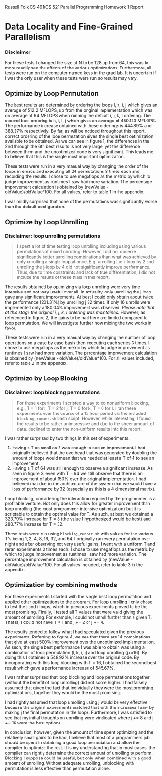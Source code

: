 Russell Folk
CS 491/CS 521 Parallel Programming
Homework 1 Report

# Data Locality and Fine-Grained Parallelism

### Disclaimer
For these tests I changed the size of N to be 128 up from 64, this was to more readily see the effects of the various optimizations. Furthermore, all tests were run on the computer named koss in the grad lab. It is uncertain if I was the only user when these tests were run so results may vary.

## Optimize by Loop Permutation
The best results are determined by ordering the loops l, k, i, j which gives an average of 512.2 MFLOPS, up from the original implementation which was on average of 94 MFLOPS when running the default i, j, k, l ordering. The second best ordering is k, i, l, j which gives an average of 459.133 MFLOPS. The performance increase obtained with these orderings is 444.89% and 388.27% respectively. By far, as will be noticed throughout this report, correct ordering of the loop permutation gives the single best optimization available to be obtained. As we can see in figure 1, the differences in the 2nd through the 6th best results is not very large, yet the difference between them and the unoptimized code is very significant. This leads me to believe that this is the single most important optimization.

These tests were run in a very manual way by changing the order of the loops in emacs and executing all 24 permutations 3 times each and recording the results. I chose to use megaflops as the metric by which to judge improvement as runtimes I saw had more variation. The percentage improvement calculation is obtained by (newValue - oldValue)/oldValue*100. For all values, refer to table 1 in the appendix.

I was mildly surprised that none of the permutations was significantly worse than the default configuration.

## Optimize by Loop Unrolling
### Disclaimer: loop unrolling permutations
> I spent a lot of time testing loop unrolling including using various permutations of mixed unrolling. However, I did not observe significantly better unrolling combinations than what was achieved by only unrolling a single loop at once. E.g. unrolling the i-loop by 2 and unrolling the j-loop by 4 did not significantly improve performance. Thus, due to time constraints and lack of true differentiation, I did not include the results of these trials in this report.

The results obtained by optimizing via loop unrolling were very time intensive and not very useful over all. In actuality, only unrolling the j loop gave any significant improvements. At best I could only obtain about twice the performance (201.31%) by unrolling j 32 times. If only 16 unrolls were implemented only a 180.04% improvement was observed. *Please note that at this stage the original i, j, k, l ordering was maintained.* However, as referenced in figure 2, the gains to be had here are limited compared to loop permutation. We will investigate further how mixing the two works in favor.

These tests were run in a very manual way by changing the number of loop operations on a case by case basis then executing each series 3 times. I chose to use megaflops as the metric by which to judge improvement as runtimes I saw had more variation. The percentage improvement calculation is obtained by (newValue - oldValue)/oldValue*100. For all values included, refer to table 2 in the appendix.

## Optimize by Loop Blocking
### Disclaimer: loop blocking permutations
> For these experiments I scripted a way to do nonuniform blocking, e.g., T = 1 for i, T = 2 for j, T = 0 for k, T = 0 for l. I ran these experiments over the course of a 12 hour period via the included `blocking_runner.sh` bash script. However, while interesting, I found the results to be rather unimpressive and due to the sheer amount of data, declined to enter the non-uniform results into this report.

I was rather surprised by two things in this set of experiments.

1. Having a T as small as 2 was enough to see an improvement. I had originally believed that the overhead that was generated by doubling the amount of loops would mean that we needed at least a T of 4 to see an improvement.
2. Having a T of 64 was still enough to observe a significant increase. As seen in figure 3, even with T = 64 we still observe that there is an improvement of about 150% over the original implementation. I had believed that due to the architecture of the system that we would have a loss of performance by 32 (especially as this is a 4 dimensional matrix).

Loop blocking, considering the interaction required by the programmer, is a profitable venture. Not only does this allow for greater improvement than loop unrolling (the most programmer-intensive optimization) but it is scriptable to obtain the optimal value for T. As such, at best we obtained a 323.79% increase for T = 8 (the value I hypothesized would be best) and 280.77% increase for T = 32.

These tests were run using `blocking_runner.sh` with values for the various T's being 1, 2, 4, 8, 16, 32, and 64. I originally ran every permutation over night and after observing not very useful gains, I went with a uniform T and reran experiments 3 times each. I chose to use megaflops as the metric by which to judge improvement as runtimes I saw had more variation. The percentage improvement calculation is obtained by (newValue - oldValue)/oldValue*100. For all values included, refer to table 3 in the appendix.

## Optimization by combining methods
For these experiments I started with the single best loop permutation and applied other optimizations to the program. For loop unrolling I only chose to test the j and i loops, which in previous experiments proved to be the most promising. Finally, I tested all T values that were valid giving the amount of unrolling. For example, I could not unroll further than a given T. That is, I could not have T = 1 and j += 2 or j += 4.

The results tended to follow what I had speculated given the previous experiments. Referring to figure 4, we see that there are 14 combinations that give at least 500% improvement over the unoptimized implementation. As such, the single best performance I was able to obtain was using a combination of loop permutation (l, k, i, j) and loop unrolling (j+=16). By doing this I obtained a 548.92% increase over the original code. By incorporating with this loop blocking with T = 16, I obtained the second best result which gave a performance increase of 545.67%.

I was rather surprised that loop blocking and loop permutations together (without the benefit of loop unrolling) did not score higher. I had falsely assumed that given the fact that individually they were the most promising optimizations, together they would be the most promising.

I had rightly assumed that loop unrolling using j would be very effective because the original experiments matched that with the increases I saw by making j the final permutation in the loops. Furthermore, I was satisfied to see that my initial thoughts on unrolling were vindicated where j += 8 and j += 16 were the best options.

In conclusion, however, given the amount of time spent optimizing and the relatively small gains to be had, I believe that most of a programmers job should be spent in obtaining a good loop permutation and allow the compiler to optimize the rest. It is my understanding that in most cases, the compiler can rightly determine the correct amount of unrolling to perform. Blocking I suppose could be useful, but only when combined with a good amount of unrolling. Without adequate unrolling, unblocking with permutation is less effective than permutation alone.